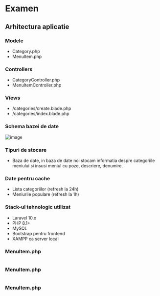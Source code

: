 # Examen
## Arhitectura aplicatie
### Modele
- Category.php
- MenuItem.php

### Controllers
- CategoryController.php
- MenuItemController.php

### Views
- /categories/create.blade.php
- /categories/index.blade.php

### Schema bazei de date
![image](https://github.com/user-attachments/assets/61129600-57f5-43ca-8075-c7373a484308)

### Tipuri de stocare
- Baza de date, in baza de date noi stocam informatia despre categoriile meniului si insusi meniul cu poze, descriere, denumire.

### Date pentru cache
- Lista categoriilor (refresh la 24h)
- Meniurile populare (refresh la 1h)

### Stack-ul tehnologic utilizat
- Laravel 10.x
- PHP 8.1+
- MySQL
- Bootstrap pentru frontend
- XAMPP ca server local


### MenuItem.php
```php

```

### MenuItem.php
```php

```

### MenuItem.php
```php

```
